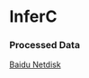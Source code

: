 # InferC


### Processed Data

[Baidu Netdisk](https://pan.baidu.com/s/11o2fzAkUmNuIKMg0sk8KYg?pwd=34q2)






